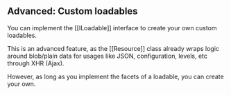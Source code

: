 ## Advanced: Custom loadables

You can implement the [[ILoadable]] interface to create your own custom loadables.

This is an advanced feature, as the [[Resource]] class already wraps logic around
blob/plain data for usages like JSON, configuration, levels, etc through XHR (Ajax).

However, as long as you implement the facets of a loadable, you can create your
own.
